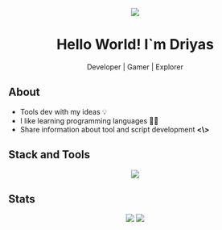 <p align="center">
  <img src="https://github.com/ZeltNamizake/zeltnamizake/raw/refs/heads/main/zeltnamizake_banner.gif">
</p>
<h1 align="center">Hello World! I`m Driyas</h1>
<p align="center">Developer | Gamer | Explorer</p>

## About
-   Tools dev with my ideas 💡
-   I like learning programming languages 🧑‍💻
-   Share information about tool and script development **<\\>**

## Stack and Tools
<div align="center">
  <img src="https://skillicons.dev/icons?i=html,css,js,bootstrap,ruby,git,nodejs,npm,bash,debian,github,ubuntu,vscode,windows,linux&perline=5">
</div>

## Stats
<p align="center"> <img src="https://github-readme-stats.vercel.app/api?username=ZeltNamizake&show_icons=true&theme=radical" /> <img src="https://github-readme-streak-stats.herokuapp.com?user=ZeltNamizake&theme=tokyonight" /> </p>

